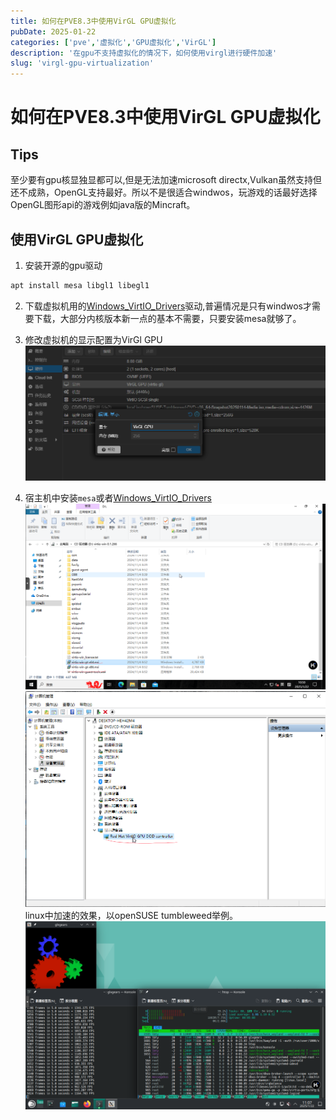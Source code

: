 ```yaml
---
title: 如何在PVE8.3中使用VirGL GPU虚拟化
pubDate: 2025-01-22
categories: ['pve','虚拟化','GPU虚拟化','VirGL']
description: '在gpu不支持虚拟化的情况下，如何使用virgl进行硬件加速'
slug: 'virgl-gpu-virtualization'
---
```


# 如何在PVE8.3中使用VirGL GPU虚拟化

## Tips

至少要有gpu核显独显都可以,但是无法加速microsoft directx,Vulkan虽然支持但还不成熟，OpenGL支持最好。所以不是很适合windwos，玩游戏的话最好选择OpenGL图形api的游戏例如java版的Mincraft。

## 使用VirGL GPU虚拟化

1. 安装开源的gpu驱动

```bash
apt install mesa libgl1 libegl1
```

2. 下载虚拟机用的[Windows_VirtIO_Drivers](https://pve.proxmox.com/wiki/Windows_VirtIO_Drivers)驱动,普遍情况是只有windwos才需要下载，大部分内核版本新一点的基本不需要，只要安装mesa就够了。

3. 修改虚拟机的显示配置为VirGl GPU
   ![显示配置](../../assets/virgl-gpu-virtualization/displayConf.png)

4. 宿主机中安装`mesa`或者[Windows_VirtIO_Drivers](https://pve.proxmox.com/wiki/Windows_VirtIO_Drivers)
   ![windwos](../../assets/virgl-gpu-virtualization/windows_install.png)
   ![windwos virt GPU](../../assets/virgl-gpu-virtualization/windwos_virtIO.png)
   linux中加速的效果，以openSUSE tumbleweed举例。
   ![openSUSE virt GPU](../../assets/virgl-gpu-virtualization/openSUSE_virtIO.png)
